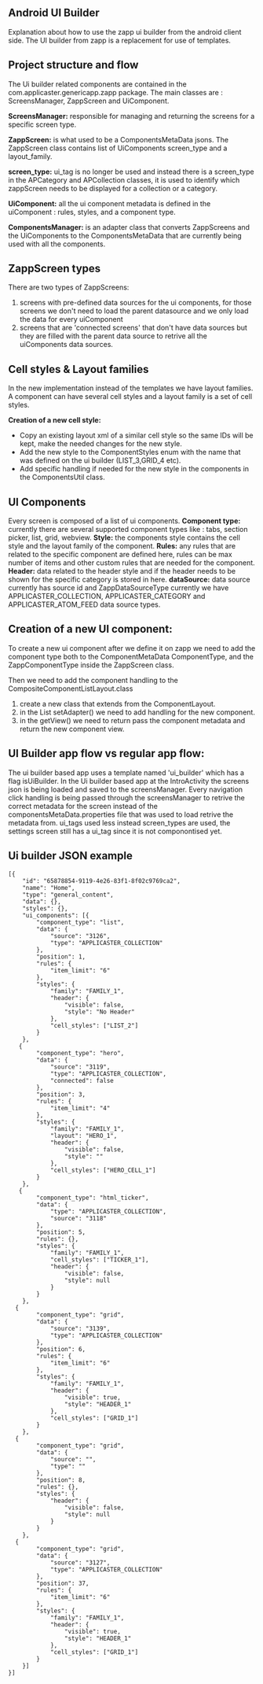 ## Android UI Builder

Explanation about how to use the zapp ui builder from the android client side.
The UI builder from zapp is a replacement for use of templates.

## Project structure and flow

The Ui builder related components are contained in the com.applicaster.genericapp.zapp package.
The main classes are : ScreensManager, ZappScreen and UiComponent.

<b>ScreensManager:</b> responsible for managing and returning the screens for a specific screen type.

<b>ZappScreen:</b> is what used to be a ComponentsMetaData jsons. The ZappScreen class contains list of UiComponents screen_type and a layout_family.

<b>screen_type:</b> ui_tag is no longer be used and instead there is a screen_type in the APCategory and APCollection classes, it is used to identify which zappScreen needs to be displayed for a collection or a category.

<b>UiComponent:</b> all the ui component metadata is defined in the uiComponent : rules, styles, and a component type.

<b>ComponentsManager:</b> is an adapter class that converts ZappScreens and the UiComponents to the ComponentsMetaData that are currently being used with all the components.

## ZappScreen types
There are two types of ZappScreens:
1. screens with pre-defined data sources for the ui components, for those screens we don't need to load the parent datasource and we only load the data for every uiComponent
2. screens that are 'connected screens' that don't have data sources but they are filled with the parent data source to retrive all the uiComponents data sources.

## Cell styles & Layout families
In the new implementation instead of the templates we have layout families.
A component can have several cell styles and a layout family is a set of cell styles.

<b>Creation of a new cell style:</b>
- Copy an existing layout xml of a similar cell style so the same IDs will be kept,
make the needed changes for the new style.
- Add the new style to the ComponentStyles enum with the name that was defined on the ui builder (LIST_3,GRID_4 etc).
- Add specific handling if needed for the new style in the components in the ComponentsUtil class.

## UI Components
Every screen is composed of a list of ui components.
<b>Component type:</b> currently there are several supported component types like : tabs, section picker, list, grid, webview.
<b>Style:</b> the components style contains the cell style and the layout family of the component.
<b>Rules:</b> any rules that are related to the specific component are defined here, rules can be max number of items and other custom rules that are needed for the component.
<b>Header:</b> data related to the header style and if the header needs to be shown for the specific category is stored in here.
<b>dataSource:</b> data source currently has source id and ZappDataSourceType currently we have APPLICASTER_COLLECTION, APPLICASTER_CATEGORY and APPLICASTER_ATOM_FEED data source types.
## Creation of a new UI component:
To create a new ui component after we define it on zapp we need to add the component type both to the ComponentMetaData ComponentType, and the ZappComponentType inside the ZappScreen class.

Then we need to add the component handling to the CompositeComponentListLayout.class
1. create a new class that extends from the ComponentLayout.
2. in the List<CompositeRowHolder> setAdapter() we need to add handling for the new component.
3. in the getView() we need to return pass the component metadata and return the new component view.

## UI Builder app flow vs regular app flow:
The ui builder based app uses a template named 'ui_builder' which has a flag isUiBuilder.
In the Ui builder based app at the IntroActivity the screens json is being loaded and saved to the screensManager.
Every navigation click handling is being passed through the screensManager to retrive the correct metadata for the screen instead of the componentsMetaData.properties file that was used to load retrive the metadata from.
ui_tags used less instead screen_types are used, the settings screen still has a ui_tag since it is not componontised yet.

## Ui builder JSON example
```
[{
    "id": "65878854-9119-4e26-83f1-8f02c9769ca2",
    "name": "Home",
    "type": "general_content",
    "data": {},
    "styles": {},
    "ui_components": [{
        "component_type": "list",
        "data": {
            "source": "3126",
            "type": "APPLICASTER_COLLECTION"
        },
        "position": 1,
        "rules": {
            "item_limit": "6"
        },
        "styles": {
            "family": "FAMILY_1",
            "header": {
                "visible": false,
                "style": "No Header"
            },
            "cell_styles": ["LIST_2"]
        }
    },
   {
        "component_type": "hero",
        "data": {
            "source": "3119",
            "type": "APPLICASTER_COLLECTION",
            "connected": false
        },
        "position": 3,
        "rules": {
            "item_limit": "4"
        },
        "styles": {
            "family": "FAMILY_1",
            "layout": "HERO_1",
            "header": {
                "visible": false,
                "style": ""
            },
            "cell_styles": ["HERO_CELL_1"]
        }
    },
   {
        "component_type": "html_ticker",
        "data": {
            "type": "APPLICASTER_COLLECTION",
            "source": "3118"
        },
        "position": 5,
        "rules": {},
        "styles": {
            "family": "FAMILY_1",
            "cell_styles": ["TICKER_1"],
            "header": {
                "visible": false,
                "style": null
            }
        }
    },
  {
        "component_type": "grid",
        "data": {
            "source": "3139",
            "type": "APPLICASTER_COLLECTION"
        },
        "position": 6,
        "rules": {
            "item_limit": "6"
        },
        "styles": {
            "family": "FAMILY_1",
            "header": {
                "visible": true,
                "style": "HEADER_1"
            },
            "cell_styles": ["GRID_1"]
        }
    },
  {
        "component_type": "grid",
        "data": {
            "source": "",
            "type": ""
        },
        "position": 8,
        "rules": {},
        "styles": {
            "header": {
                "visible": false,
                "style": null
            }
        }
    },
  {
        "component_type": "grid",
        "data": {
            "source": "3127",
            "type": "APPLICASTER_COLLECTION"
        },
        "position": 37,
        "rules": {
            "item_limit": "6"
        },
        "styles": {
            "family": "FAMILY_1",
            "header": {
                "visible": true,
                "style": "HEADER_1"
            },
            "cell_styles": ["GRID_1"]
        }
    }]
}]
```
